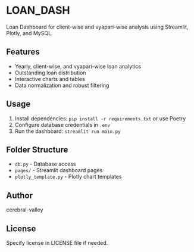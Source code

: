 # LOAN_DASH

Loan Dashboard for client-wise and vyapari-wise analysis using Streamlit, Plotly, and MySQL.

## Features
- Yearly, client-wise, and vyapari-wise loan analytics
- Outstanding loan distribution
- Interactive charts and tables
- Data normalization and robust filtering

## Usage
1. Install dependencies: `pip install -r requirements.txt` or use Poetry
2. Configure database credentials in `.env`
3. Run the dashboard: `streamlit run main.py`

## Folder Structure
- `db.py` - Database access
- `pages/` - Streamlit dashboard pages
- `plotly_template.py` - Plotly chart templates

## Author
cerebral-valley

## License
Specify license in LICENSE file if needed.
